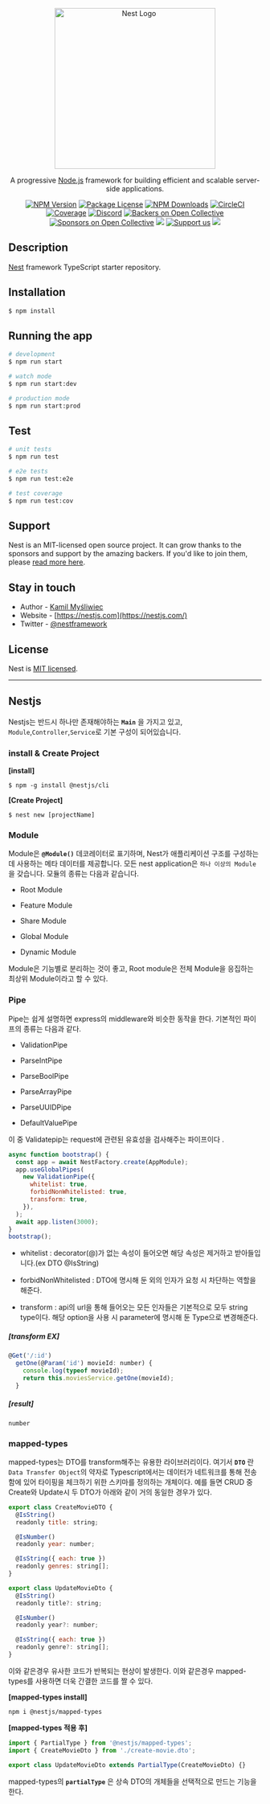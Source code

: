 <p align="center">
  <a href="http://nestjs.com/" target="blank"><img src="https://nestjs.com/img/logo_text.svg" width="320" alt="Nest Logo" /></a>
</p>

[circleci-image]: https://img.shields.io/circleci/build/github/nestjs/nest/master?token=abc123def456
[circleci-url]: https://circleci.com/gh/nestjs/nest

  <p align="center">A progressive <a href="http://nodejs.org" target="_blank">Node.js</a> framework for building efficient and scalable server-side applications.</p>
    <p align="center">
<a href="https://www.npmjs.com/~nestjscore" target="_blank"><img src="https://img.shields.io/npm/v/@nestjs/core.svg" alt="NPM Version" /></a>
<a href="https://www.npmjs.com/~nestjscore" target="_blank"><img src="https://img.shields.io/npm/l/@nestjs/core.svg" alt="Package License" /></a>
<a href="https://www.npmjs.com/~nestjscore" target="_blank"><img src="https://img.shields.io/npm/dm/@nestjs/common.svg" alt="NPM Downloads" /></a>
<a href="https://circleci.com/gh/nestjs/nest" target="_blank"><img src="https://img.shields.io/circleci/build/github/nestjs/nest/master" alt="CircleCI" /></a>
<a href="https://coveralls.io/github/nestjs/nest?branch=master" target="_blank"><img src="https://coveralls.io/repos/github/nestjs/nest/badge.svg?branch=master#9" alt="Coverage" /></a>
<a href="https://discord.gg/G7Qnnhy" target="_blank"><img src="https://img.shields.io/badge/discord-online-brightgreen.svg" alt="Discord"/></a>
<a href="https://opencollective.com/nest#backer" target="_blank"><img src="https://opencollective.com/nest/backers/badge.svg" alt="Backers on Open Collective" /></a>
<a href="https://opencollective.com/nest#sponsor" target="_blank"><img src="https://opencollective.com/nest/sponsors/badge.svg" alt="Sponsors on Open Collective" /></a>
  <a href="https://paypal.me/kamilmysliwiec" target="_blank"><img src="https://img.shields.io/badge/Donate-PayPal-ff3f59.svg"/></a>
    <a href="https://opencollective.com/nest#sponsor"  target="_blank"><img src="https://img.shields.io/badge/Support%20us-Open%20Collective-41B883.svg" alt="Support us"></a>
  <a href="https://twitter.com/nestframework" target="_blank"><img src="https://img.shields.io/twitter/follow/nestframework.svg?style=social&label=Follow"></a>
</p>
  <!--[![Backers on Open Collective](https://opencollective.com/nest/backers/badge.svg)](https://opencollective.com/nest#backer)
  [![Sponsors on Open Collective](https://opencollective.com/nest/sponsors/badge.svg)](https://opencollective.com/nest#sponsor)-->

## Description

[Nest](https://github.com/nestjs/nest) framework TypeScript starter repository.

## Installation

```bash
$ npm install
```

## Running the app

```bash
# development
$ npm run start

# watch mode
$ npm run start:dev

# production mode
$ npm run start:prod
```

## Test

```bash
# unit tests
$ npm run test

# e2e tests
$ npm run test:e2e

# test coverage
$ npm run test:cov
```

## Support

Nest is an MIT-licensed open source project. It can grow thanks to the sponsors and support by the amazing backers. If you'd like to join them, please [read more here](https://docs.nestjs.com/support).

## Stay in touch

- Author - [Kamil Myśliwiec](https://kamilmysliwiec.com)
- Website - [https://nestjs.com](https://nestjs.com/)
- Twitter - [@nestframework](https://twitter.com/nestframework)

## License

Nest is [MIT licensed](LICENSE).

---

## Nestjs

Nestjs는 반드시 하나만 존재해야하는 **`Main`** 을 가지고 있고, `Module`,`Controller`,`Service`로 기본 구성이 되어있습니다.  

### install & Create Project

**[install]**
```shell
$ npm -g install @nestjs/cli
```

**[Create Project]**
```shell
$ nest new [projectName]
```

### Module  

Module은 **`@Module()`** 데코레이터로 표기하며, Nest가 애플리케이션 구조를 구성하는데 사용하는 메타 데이터를 제공합니다. 모든 nest application은 `하나 이상의 Module`을 갖습니다. 모듈의 종류는 다음과 같습니다.

- Root Module  

- Feature Module  

- Share Module

- Global Module

- Dynamic Module

Module은 기능별로 분리하는 것이 좋고, Root module은 전체 Module을 응집하는 최상위 Module이라고 할 수 있다.

### Pipe

Pipe는 쉽게 설명하면 express의 middleware와 비슷한 동작을 한다. 기본적인 파이프의 종류는 다음과 같다.

- ValidationPipe  

- ParseIntPipe

- ParseBoolPipe

- ParseArrayPipe

- ParseUUIDPipe

- DefaultValuePipe

이 중 Validatepip는 request에 관련된 유효성을 검사해주는 파이프이다 .

```javascript 
async function bootstrap() {
  const app = await NestFactory.create(AppModule);
  app.useGlobalPipes(
    new ValidationPipe({
      whitelist: true,
      forbidNonWhitelisted: true,
      transform: true,
    }),
  );
  await app.listen(3000);
}
bootstrap();
```
- whitelist : decorator(@)가 없는 속성이 들어오면 해당 속성은 제거하고 받아들입니다.(ex DTO @IsString)

- forbidNonWhitelisted : DTO에 명시해 둔 외의 인자가 요청 시 차단하는 역할을 해준다.

- transform : api의 url을 통해 들어오는 모든 인자들은 기본적으로 모두 string type이다. 해당 option을 사용 시 parameter에 명시해 둔 Type으로 변경해준다.  


##### [transform EX]

```javascript
@Get('/:id')
  getOne(@Param('id') movieId: number) {
    console.log(typeof movieId);
    return this.moviesService.getOne(movieId);
  }
```

##### [result]
```shell
number
```

### mapped-types
mapped-types는 DTO를 transform해주는 유용한 라이브러리이다.
여기서 **`DTO`** 란 `Data Transfer Object`의 약자로 Typescript에서는 데이터가 네트워크를 통해 전송함에 있어 타이핑을 체크하기 위한 스키마를 정의하는 개체이다.
예를 들면 CRUD 중 Create와 Update시 두 DTO가 아래와 같이 거의 동일한 경우가 있다.
```javascript
export class CreateMovieDTO {
  @IsString()
  readonly title: string;

  @IsNumber()
  readonly year: number;

  @IsString({ each: true })
  readonly genres: string[];
}

export class UpdateMovieDto {
  @IsString()
  readonly title?: string;

  @IsNumber()
  readonly year?: number;

  @IsString({ each: true })
  readonly genre?: string[];
}
```
이와 같은경우 유사한 코드가 반복되는 현상이 발생한다. 이와 같은경우 mapped-types를 사용하면 더욱 간결한 코드를 짤 수 있다.

**[mapped-types install]**  

```shell
npm i @nestjs/mapped-types
```
**[mapped-types 적용 후]**

```javascript
import { PartialType } from '@nestjs/mapped-types';
import { CreateMovieDto } from './create-movie.dto';

export class UpdateMovieDto extends PartialType(CreateMovieDto) {}
```
mapped-types의 **`partialType`** 은 상속 DTO의 개체들을 선택적으로 만드는 기능을 한다.
